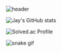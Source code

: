 ![header](https://capsule-render.vercel.app/api?type=slice&color=auto&height=300&section=header&desc=Hi!%20I'm%20J.Choi&descSize=40&descAlign=70&descAlignY=40&rotate=18&animation=fadeIn)

![Jay's GitHub stats](https://github-readme-stats.vercel.app/api?username=JonghyeonC&show_icons=true&theme=radical)

![Solved.ac Profile](http://mazassumnida.wtf/api/generate_badge?boj=chn9801)

![snake gif](https://github.com/JonghyeonC/JonghyeonC/blob/output/github-contribution-grid-snake.)

<!--
**JonghyeonC/JonghyeonC** is a ✨ _special_ ✨ repository because its `README.md` (this file) appears on your GitHub profile.

Here are some ideas to get you started:
- 🔭 I’m currently working on ...
- 🌱 I’m currently learning ...
- 👯 I’m looking to collaborate on ...
- 🤔 I’m looking for help with ...
- 💬 Ask me about ...
- 📫 How to reach me: ...
- 😄 Pronouns: ...
- ⚡ Fun fact: ...
-->
